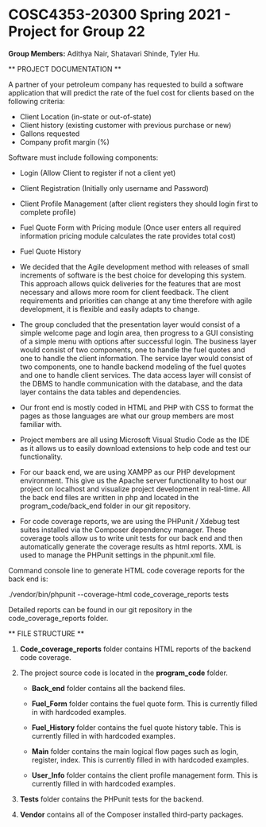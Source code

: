 # COSC4353-20300 Spring 2021 - Project for Group 22

**Group Members:** Adithya Nair, Shatavari Shinde, Tyler Hu. 


** PROJECT DOCUMENTATION **

A partner of your petroleum company has requested to build a software application that will predict the rate of the fuel cost for clients based on the following criteria:
 - Client Location (in-state or out-of-state)
 - Client history (existing customer with previous purchase or new)
 - Gallons requested
 - Company profit margin (%)

Software must include following components:
 - Login (Allow Client to register if not a client yet)
 - Client Registration (Initially only username and Password)
 - Client Profile Management (after client registers they should login first to complete profile)
 - Fuel Quote Form with Pricing module (Once user enters all required information pricing module calculates the rate provides total cost)
 - Fuel Quote History

 - We decided that the Agile development method with releases of small increments of software is the best choice for developing this system. This approach allows quick deliveries for the features that are most necessary and allows more room for client feedback. The client requirements and priorities can change at any time therefore with agile development, it is flexible and easily adapts to change. 

 - The group concluded that the presentation layer would consist of a simple welcome page and login area, then progress to a GUI consisting of a simple menu with options after successful login. The business layer would consist of two components, one to handle the fuel quotes and one to handle the client information. The service layer would consist of two components, one to handle backend modeling of the fuel quotes and one to handle client services. The data access layer will consist of the DBMS to handle communication with the database, and the data layer contains the data tables and dependencies.

 - Our front end is mostly coded in HTML and PHP with CSS to format the pages as those languages are what our group members are most familiar with. 

 - Project members are all using Microsoft Visual Studio Code as the IDE as it allows us to easily download extensions to help code and test our functionality.

 - For our baack end, we are using XAMPP as our PHP development environment. This give us the Apache server functionality to host our project on localhost and visualize project development in real-time. All the back end files are written in php and located in the program_code/back_end folder in our git repository.

 - For code coverage reports, we are using the PHPunit / Xdebug test suites installed via the Composer dependency manager. These coverage tools allow us to write unit tests for our back end and then automatically generate the coverage results as html reports. XML is used to manage the PHPunit settings in the phpunit.xml file.


Command console line to generate HTML code coverage reports for the back end is:


./vendor/bin/phpunit --coverage-html code_coverage_reports tests


Detailed reports can be found in our git repository in the code_coverage_reports folder. 


** FILE STRUCTURE **

1. **Code_coverage_reports** folder contains HTML reports of the backend code coverage.

2. The project source code is located in the **program_code** folder.

   - **Back_end** folder contains all the backend files.

   - **Fuel_Form** folder contains the fuel quote form. This is currently filled in with hardcoded examples.

   - **Fuel_History** folder contains the fuel quote history table. This is currently filled in with hardcoded examples.

   - **Main** folder contains the main logical flow pages such as login, register, index. This is currently filled in with hardcoded examples.

   - **User_Info** folder contains the client profile management form. This is currently filled in with hardcoded examples.

3. **Tests** folder contains the PHPunit tests for the backend.

4. **Vendor** contains all of the Composer installed third-party packages.